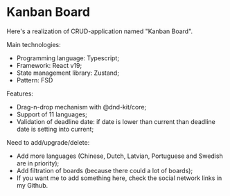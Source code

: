 # Kanban Board

Here's a realization of CRUD-application named "Kanban Board".

Main technologies:

- Programming language: Typescript;
- Framework: React v19;
- State management library: Zustand;
- Pattern: FSD

Features:

- Drag-n-drop mechanism with @dnd-kit/core;
- Support of 11 languages;
- Validation of deadline date: if date is lower than current than deadline date is setting into current;

Need to add/upgrade/delete:

- Add more languages (Chinese, Dutch, Latvian, Portuguese and Swedish are in priority);
- Add filtration of boards (because there could a lot of boards);
- If you want me to add something here, check the social network links in my Github.